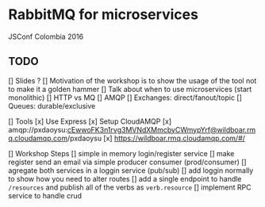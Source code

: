 # RabbitMQ for microservices
JSConf Colombia 2016


## TODO

 [] Slides ?
  [] Motivation of the workshop is to show the usage of the tool not to make it a golden hammer
  [] Talk about when to use microservices (start monolithic)
  [] HTTP vs MQ
  [] AMQP
   [] Exchanges: direct/fanout/topic
   [] Queues: durable/exclusive

 [] Tools
  [x] Use Express
  [x] Setup CloudAMQP
   [x] amqp://pxdaoysu:cEwwoFK3n1rvg3MVNdXMmcbyCWmypYrf@wildboar.rmq.cloudamqp.com/pxdaoysu
   [x] https://wildboar.rmq.cloudamqp.com/#/

 [] Workshop Steps
  [] simple in memory login/register service
  [] make register send an email via simple producer consumer (prod/consumer)
  [] agregate both services in a loggin service (pub/sub)
  [] add loggin normally to show how you need to alter routes
  [] add a single endpoint to handle `/resources` and publish all of the verbs as `verb.resource`
  [] implement RPC service to handle crud

